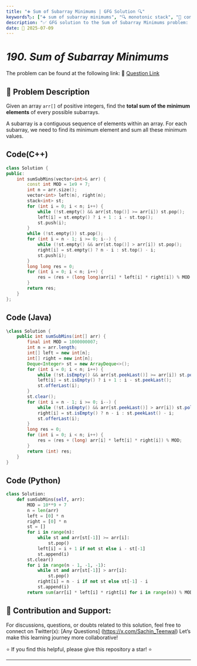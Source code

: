 ```yaml
---
title: "➕ Sum of Subarray Minimums | GFG Solution 🔍"
keywords🏷️: ["➕ sum of subarray minimums", "🔍 monotonic stack", "📍 contribution technique", "📈 stack", "📘 GFG", "🏁 competitive programming", "📚 DSA"]
description: "✅ GFG solution to the Sum of Subarray Minimums problem: find the total sum of minimum elements in all subarrays using monotonic stack and contribution technique. 🚀"
date: 📅 2025-07-09
---
```


# *190. Sum of Subarray Minimums*

The problem can be found at the following link: 🔗 [Question Link](https://www.geeksforgeeks.org/problems/sum-of-subarray-minimum/1)

## **🧩 Problem Description**

Given an array `arr[]` of positive integers, find the **total sum of the minimum elements** of every possible subarrays.

A subarray is a contiguous sequence of elements within an array. For each subarray, we need to find its minimum element and sum all these minimum values.


## Code(C++)
```cpp
class Solution {
public:
    int sumSubMins(vector<int>& arr) {
        const int MOD = 1e9 + 7;
        int n = arr.size();
        vector<int> left(n), right(n);
        stack<int> st;
        for (int i = 0; i < n; i++) {
            while (!st.empty() && arr[st.top()] >= arr[i]) st.pop();
            left[i] = st.empty() ? i + 1 : i - st.top();
            st.push(i);
        }
        while (!st.empty()) st.pop();
        for (int i = n - 1; i >= 0; i--) {
            while (!st.empty() && arr[st.top()] > arr[i]) st.pop();
            right[i] = st.empty() ? n - i : st.top() - i;
            st.push(i);
        }
        long long res = 0;
        for (int i = 0; i < n; i++) {
            res = (res + (long long)arr[i] * left[i] * right[i]) % MOD;
        }
        return res;
    }
};
```

## Code (Java)

```java
\class Solution {
    public int sumSubMins(int[] arr) {
        final int MOD = 1000000007;
        int n = arr.length;
        int[] left = new int[n];
        int[] right = new int[n];
        Deque<Integer> st = new ArrayDeque<>();
        for (int i = 0; i < n; i++) {
            while (!st.isEmpty() && arr[st.peekLast()] >= arr[i]) st.pollLast();
            left[i] = st.isEmpty() ? i + 1 : i - st.peekLast();
            st.offerLast(i);
        }
        st.clear();
        for (int i = n - 1; i >= 0; i--) {
            while (!st.isEmpty() && arr[st.peekLast()] > arr[i]) st.pollLast();
            right[i] = st.isEmpty() ? n - i : st.peekLast() - i;
            st.offerLast(i);
        }
        long res = 0;
        for (int i = 0; i < n; i++) {
            res = (res + (long) arr[i] * left[i] * right[i]) % MOD;
        }
        return (int) res;
    }
}
```

## Code (Python)

```python
class Solution:
    def sumSubMins(self, arr):
        MOD = 10**9 + 7
        n = len(arr)
        left = [0] * n
        right = [0] * n
        st = []
        for i in range(n):
            while st and arr[st[-1]] >= arr[i]:
                st.pop()
            left[i] = i + 1 if not st else i - st[-1]
            st.append(i)
        st.clear()
        for i in range(n - 1, -1, -1):
            while st and arr[st[-1]] > arr[i]:
                st.pop()
            right[i] = n - i if not st else st[-1] - i
            st.append(i)
        return sum(arr[i] * left[i] * right[i] for i in range(n)) % MOD
```



## 🎯 **Contribution and Support:**

For discussions, questions, or doubts related to this solution, feel free to connect on Twitter(x): [Any Questions] (https://x.com/Sachin_Teenwal) Let’s make this learning journey more collaborative!

⭐ If you find this helpful, please give this repository a star! ⭐

---
